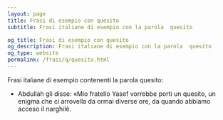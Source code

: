 ```yaml
---
layout: page
title: Frasi di esempio con quesito 
subtitle: Frasi italiane di esempio con la parola  quesito

og_title: Frasi di esempio con quesito 
og_description: Frasi italiane di esempio con la parola  quesito
og_type: website
permalink: /frasi/q/quesito.html
---
```


Frasi italiane di esempio contenenti la parola quesito:


- Abdullah gli disse: «Mio fratello Yasef vorrebbe porti un quesito, un enigma che ci arrovella da ormai diverse ore, da quando abbiamo acceso il narghilè.
